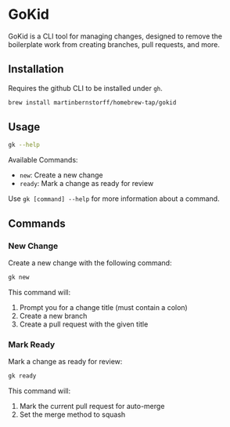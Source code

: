 # GoKid

GoKid is a CLI tool for managing changes, designed to remove the boilerplate work from creating branches, pull requests, and more.

## Installation
Requires the github CLI to be installed under `gh`.

```bash
brew install martinbernstorff/homebrew-tap/gokid
```

## Usage

```bash
gk --help
```

Available Commands:
- `new`: Create a new change
- `ready`: Mark a change as ready for review

Use `gk [command] --help` for more information about a command.

## Commands

### New Change

Create a new change with the following command:

```bash
gk new
```

This command will:
1. Prompt you for a change title (must contain a colon)
2. Create a new branch
3. Create a pull request with the given title

### Mark Ready

Mark a change as ready for review:

```bash
gk ready
```

This command will:
1. Mark the current pull request for auto-merge
2. Set the merge method to squash